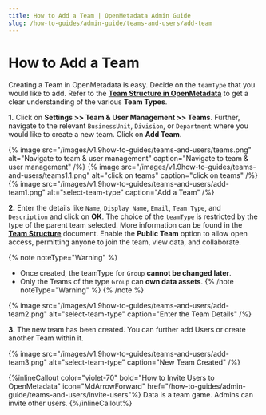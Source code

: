 ```yaml
---
title: How to Add a Team | OpenMetadata Admin Guide
slug: /how-to-guides/admin-guide/teams-and-users/add-team
---
```


# How to Add a Team

Creating a Team in OpenMetadata is easy. Decide on the `teamType` that you would like to add. Refer to the [**Team Structure in OpenMetadata**](/how-to-guides/admin-guide/teams-and-users) to get a clear understanding of the various **Team Types**.

**1.** Click on **Settings >> Team & User Management >> Teams**. Further, navigate to the relevant `BusinessUnit`, `Division`, or `Department` where you would like to create a new team. Click on **Add Team**.

{% image
src="/images/v1.9how-to-guides/teams-and-users/teams.png"
alt="Navigate to team & user management"
caption="Navigate to team & user management"
/%}
{% image
src="/images/v1.9how-to-guides/teams-and-users/teams1.1.png"
alt="click on teams"
caption="click on teams"
/%}
{% image
src="/images/v1.9how-to-guides/teams-and-users/add-team1.png"
alt="select-team-type"
caption="Add a Team"
/%}

**2.** Enter the details like `Name`, `Display Name`, `Email`, `Team Type`, and `Description` and click on **OK**. The choice of the `teamType` is restricted by the type of the parent team selected. More information can be found in the [**Team Structure**](/how-to-guides/admin-guide/teams-and-users) document. Enable the **Public Team** option to allow open access, permitting anyone to join the team, view data, and collaborate.

{% note noteType="Warning" %}
- Once created, the teamType for `Group` **cannot be changed later**. 
- Only the Teams of the type `Group` can **own data assets**.
{% /note noteType="Warning" %}
{% /note %}

{% image
src="/images/v1.9how-to-guides/teams-and-users/add-team2.png"
alt="select-team-type"
caption="Enter the Team Details"
/%}

**3.** The new team has been created. You can further add Users or create another Team within it.

{% image
src="/images/v1.9how-to-guides/teams-and-users/add-team3.png"
alt="select-team-type"
caption="New Team Created"
/%}

{%inlineCallout
  color="violet-70"
  bold="How to Invite Users to OpenMetadata"
  icon="MdArrowForward"
  href="/how-to-guides/admin-guide/teams-and-users/invite-users"%}
  Data is a team game. Admins can invite other users.
{%/inlineCallout%}
